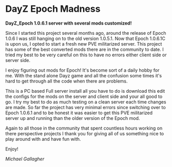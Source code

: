 # DayZ Epoch Madness
**DayZ_Epoch 1.0.6.1 server with several mods customized!**

Since I started this project several months ago, around the release of Epoch 1.0.6 I was still hanging on to the old version 1.0.5.1. Now
that Epoch 1.0.6.1C is upon us, I opted to start a fresh new PVE militarized server. This project has some of the best converted mods there
are in the community to date. I tried my best to be very careful on this to have no errors either client side or server side. 

I enjoy figuring out mods for Epoch! It's become sort of a daily hobby for me. With the stand alone Dayz game and all the confusion some
times it's hard to get through all the code when there are problems.

This is a PC based Full server install all you have to do is download this edit the configs for the mods on the server and client side and your
all good to go. I try my best to do as much testing on a clean server each time changes are made. So far the project has very minimal errors since
switching over to Epoch 1.0.6.1 and to be honest it was easier to get this PVE militarized server up and running than the older version of the
Epoch mod.

Again to all those in the community that spent countless hours working on there perspective projects I thank you for giving all of us something
nice to play around with and have fun with.

Enjoy!

_Michael Gallagher_
